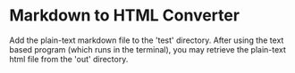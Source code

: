 # Markdown to HTML Converter
Add the plain-text markdown file to the 'test' directory.
After using the text based program (which runs in the terminal), you may retrieve the plain-text html file from the 'out' directory.
